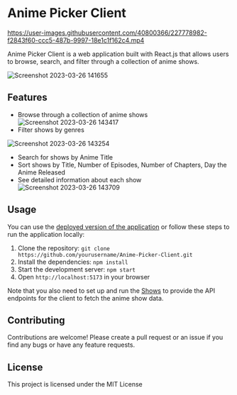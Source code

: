 # Anime Picker Client

https://user-images.githubusercontent.com/40800366/227778982-f2843f60-ccc5-487b-9997-18e1c1f162c4.mp4


Anime Picker Client is a web application built with React.js that allows users to browse, search, and filter through a collection of anime shows.

![Screenshot 2023-03-26 141655](https://user-images.githubusercontent.com/40800366/227779062-9dd7ceb5-ae6b-4255-b897-e0d0ee6fe228.png)


## Features

- Browse through a collection of anime shows
![Screenshot 2023-03-26 143417](https://user-images.githubusercontent.com/40800366/227779329-f1008205-f8e1-4199-9bb6-d061a4d1205e.png)
- Filter shows by genres

![Screenshot 2023-03-26 143254](https://user-images.githubusercontent.com/40800366/227779219-f3e17d5c-19b2-4661-bc6f-8a684ebc511f.png)
- Search for shows by Anime Title
- Sort shows by Title, Number of Episodes, Number of Chapters, Day the Anime Released
- See detailed information about each show
![Screenshot 2023-03-26 143709](https://user-images.githubusercontent.com/40800366/227779524-b9277a4a-693e-4b0a-8bce-e78c54738335.png)

## Usage

You can use the [deployed version of the application](https://anime-picker-client.vercel.app/) or follow these steps to run the application locally:

1. Clone the repository: `git clone https://github.com/yourusername/Anime-Picker-Client.git`
2. Install the dependencies: `npm install`
3. Start the development server: `npm start`
4. Open `http://localhost:5173` in your browser

Note that you also need to set up and run the [Shows](https://github.com/ItamarTati/shows) to provide the API endpoints for the client to fetch the anime show data.

## Contributing

Contributions are welcome! Please create a pull request or an issue if you find any bugs or have any feature requests.

## License

This project is licensed under the MIT License
